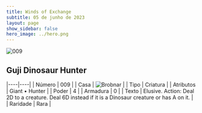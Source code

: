 ```yaml
---
title: Winds of Exchange
subtitle: 05 de junho de 2023
layout: page
show_sidebar: false
hero_image: ../hero.png
---
```


![009](https://mastervault-storage-prod.s3.amazonaws.com/media/card_front/en/600_009_534c7f1d1ebc_en.png)


## Guji Dinosaur Hunter

|----|----|
| Número | 009 |
| Casa | ![Brobnar](https://archonarcana.com/images/thumb/e/e0/Brobnar.png/22px-Brobnar.png "Brobnar") |
| Tipo | Criatura |
| Atributos | Giant • Hunter |
| Poder | 4 |
| Armadura | 0 |
| Texto | Elusive. Action: Deal 2D to a creature. Deal 6D instead if it is a Dinosaur creature or has A on it. |
| Raridade | Rara |
